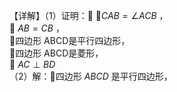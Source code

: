 【详解】（1）证明： $\angle C A B = \angle A C B$ ，  
 $A B = C B$ ，  
四边形 ABCD是平行四边形，  
四边形 ABCD是菱形，  
 $A C \perp B D$   
（2）解：四边形 $A B C D$ 是平行四边形，  
